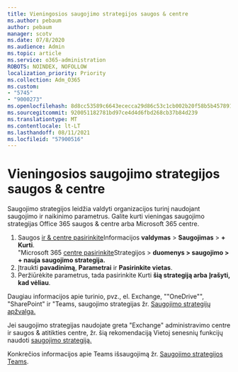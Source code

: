 ```yaml
---
title: Vieningosios saugojimo strategijos saugos & centre
ms.author: pebaum
author: pebaum
manager: scotv
ms.date: 07/8/2020
ms.audience: Admin
ms.topic: article
ms.service: o365-administration
ROBOTS: NOINDEX, NOFOLLOW
localization_priority: Priority
ms.collection: Adm_O365
ms.custom:
- "5745"
- "9000273"
ms.openlocfilehash: 8d8cc53589c6643ececca29d86c53c1cb002b20f58b5b45789101c517cc1f703
ms.sourcegitcommit: 920051182781bd97ce4d4d6fbd268cb37b84d239
ms.translationtype: MT
ms.contentlocale: lt-LT
ms.lasthandoff: 08/11/2021
ms.locfileid: "57900516"
---
```

# <a name="unified-retention-policies-in-the-security--compliance-center"></a>Vieningosios saugojimo strategijos saugos & centre

Saugojimo strategijos leidžia valdyti organizacijos turinį naudojant saugojimo ir naikinimo parametrus. Galite kurti vieningas saugojimo strategijas Office 365 saugos & centre arba Microsoft 365 centre. 

1. Saugos [ir & centre pasirinkite](https://go.microsoft.com/fwlink/p/?linkid=2077143)Informacijos **valdymas**  >  **Saugojimas**  >  **+ Kurti**. <br/>
    "Microsoft 365 [centre pasirinkite](https://go.microsoft.com/fwlink/p/?linkid=2077149)Strategijos   >  **duomenys > saugojimo > + nauja saugojimo strategija.**
2. Įtraukti **pavadinimą**, **Parametrai** ir **Pasirinkite vietas**.
3. Peržiūrėkite parametrus, tada pasirinkite Kurti **šią strategiją arba** **Įrašyti, kad vėliau**.  
      
Daugiau informacijos apie turinio, pvz., el. Exchange, ""OneDrive"", "SharePoint" ir "Teams, saugojimo strategijas žr. [Saugojimo strategijų apžvalga.](https://go.microsoft.com/fwlink/?linkid=2127785)  
    
Jei saugojimo strategijas naudojate greta "Exchange" administravimo centre ir saugos & atitikties centre, žr. šią rekomendaciją Vietoj senesnių funkcijų naudoti [saugojimo strategiją.](https://docs.microsoft.com/microsoft-365/compliance/retention-policies#use-a-retention-policy-instead-of-older-features)  
    
Konkrečios informacijos apie Teams išsaugojimą žr. [Saugojimo strategijos Teams](https://docs.microsoft.com/microsoftteams/retention-policies).